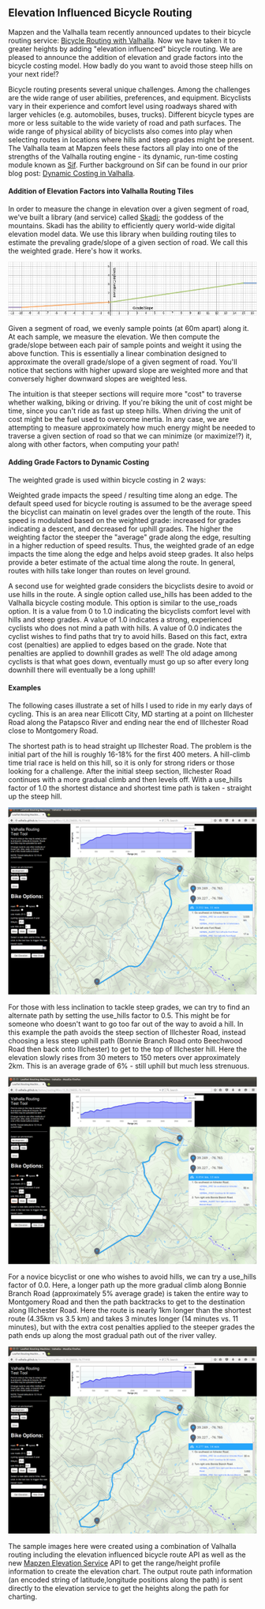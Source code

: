 ## Elevation Influenced Bicycle Routing

Mapzen and the Valhalla team recently announced updates to their bicycle routing service: [Bicycle Routing with Valhalla](https://mapzen.com/blog/valhalla-bicycle-routing-options). Now we have taken it to greater heights by adding "elevation influenced" bicycle routing. We are pleased to announce the addition of elevation and grade factors into the bicycle costing model. How badly do you want to avoid those steep hills on your next ride!?

Bicycle routing presents several unique challenges. Among the challenges are the wide range of user abilities, preferences, and equipment. Bicyclists vary in their experience and comfort level using roadways shared with larger vehicles (e.g. automobiles, buses, trucks). Different bicycle types are more or less suitable to the wide variety of road and path surfaces. The wide range of physical ability of bicyclists also comes into play when selecting routes in locations where hills and steep grades might be present. The Valhalla team at Mapzen feels these factors all play into one of the strengths of the Valhalla routing engine - its dynamic, run-time costing module known as [Sif](https://github.com/valhalla/sif). Further background on Sif can be found in our prior blog post: [Dynamic Costing in Valhalla](https://mapzen.com/blog/dynamic-costing-via-sif).

#### Addition of Elevation Factors into Valhalla Routing Tiles

In order to measure the change in elevation over a given segment of road, we've built a library (and service) called [Skadi](https://github.com/valhalla/skadi); the goddess of the mountains. Skadi has the ability to efficiently query world-wide digital elevation model data. We use this library when building routing tiles to estimate the prevaling grade/slope of a given section of road. We call this the weighted grade. Here's how it works.

![Weighting Function](images/weighted_grade.png "Weight Per Grade")

Given a segment of road, we evenly sample points (at 60m apart) along it. At each sample, we measure the elevation. We then compute the grade/slope between each pair of sample points and weight it using the above function. This is essentially a linear combination designed to approximate the overall grade/slope of a given segment of road. You'll notice that sections with higher upward slope are weighted more and that conversely higher downward slopes are weighted less.

The intuition is that steeper sections will require more "cost" to traverse whether walking, biking or driving. If you're biking the unit of cost might be time, since you can't ride as fast up steep hills. When driving the unit of cost might be the fuel used to overcome inertia. In any case, we are attempting to measure approximately how much energy might be needed to traverse a given section of road so that we can minimize (or maximize!?) it, along with other factors, when computing your path!

#### Adding Grade Factors to Dynamic Costing

The weighted grade is used within bicycle costing in 2 ways:

Weighted grade impacts the speed / resulting time along an edge. The default speed used for bicycle routing is assumed to be the average speed the bicyclist can mainatin on level grades over the length of the route. This speed is modulated based on the weighted grade: increased for grades indicating a descent, and decreased for uphill grades. The higher the weighting factor the steeper the "average" grade along the edge, resulting in a higher reduction of speed results. Thus, the weighted grade of an edge impacts the time along the edge and helps avoid steep grades. It also helps provide a beter estimate of the actual time along the route. In general, routes with hills take longer than routes on level ground.

A second use for weighted grade considers the bicyclists desire to avoid or use hills in the route. A single option called use_hills has been added to the Valhalla bicycle costing module. This option is similar to the use_roads option. It is a value from 0 to 1.0 indicating the bicyclists comfort level with hills and steep grades. A value of 1.0 indicates a strong, experienced cyclists who does not mind a path with hills. A value of 0.0 indicates the cyclist wishes to find paths that try to avoid hills. Based on this fact, extra cost (penalties) are applied to edges based on the grade. Note that penalties are applied to downhill grades as well! The old adage among cyclists is that what goes down, eventually must go up so after every long downhill there will eventually be a long uphill! 

#### Examples

The following cases illustrate a set of hills I used to ride in my early days of cycling. This is an area near Ellicott City, MD starting at a point on Illchester Road along the Patapsco River and ending near the end of Illchester Road close to Montgomery Road. 

The shortest path is to head straight up Illchester Road. The problem is the initial part of the hill is roughly 16-18% for the first 400 meters. A hill-climb time trial race is held on this hill, so it is only for strong riders or those looking for a challenge. After the initial steep section, Illchester Road continues with a more gradual climb and then levels off. With a use_hills factor of 1.0 the shortest distance and shortest time path is taken - straight up the steep hill.

![With Hills](images/Illchester1.png "use_hills = 1")

For those with less inclination to tackle steep grades, we can try to find an alternate path by setting the use_hills factor to 0.5. This might be for someone who doesn't want to go too far out of the way to avoid a hill. In this example the path avoids the steep section of Illchester Road, instead choosing a less steep uphill path (Bonnie Branch Road onto Beechwood Road then back onto Illchester) to get to the top of Illchester hill. Here the elevation slowly rises from 30 meters to 150 meters over approximately 2km. This is an average grade of 6% - still uphill but much less strenuous.

![Normal Path](images/Illchester2.png "use_hills = 0.5")

For a novice bicyclist or one who wishes to avoid hills, we can try a use_hills factor of 0.0. Here, a longer path up the more gradual climb along Bonnie Branch Road (approximately 5% average grade) is taken the entire way to Montgomery Road and then the path backtracks to get to the destination along Illchester Road. Here the route is nearly 1km longer than the shortest route (4.35km vs 3.5 km) and takes 3 minutes longer (14 minutes vs. 11 minutes), but with the extra cost penalties applied to the steeper grades the path ends up along the most gradual path out of the river valley.

![Avoid Hills](images/Illchester3.png "use_hills = 0.0")

The sample images here were created using a combination of Valhalla routing including the elevation influenced bicycle route API as well as the new [Mapzen Elevation Service](https://mapzen.com/blog/moving-on-up) API to get the range/height profile information to create the elevation chart. The output route path information (an encoded string of latitude,longitude positions along the path) is sent directly to the elevation service to get the heights along the path for charting.
